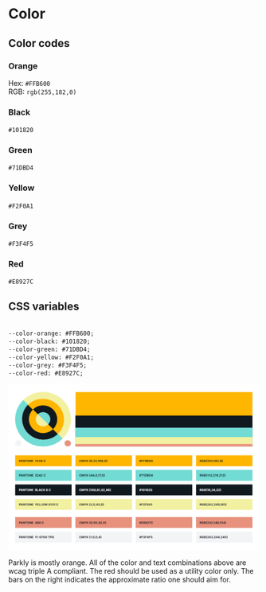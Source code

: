 # Color

## Color codes

### Orange
Hex: `#FFB600`  
RGB: `rgb(255,182,0)`

### Black
`#101820`

### Green
`#71DBD4`

### Yellow
`#F2F0A1`

### Grey
`#F3F4F5`

### Red
`#E8927C`

## CSS variables

```

--color-orange: #FFB600;
--color-black: #101820;
--color-green: #71DBD4;
--color-yellow: #F2F0A1;
--color-grey: #F3F4F5;
--color-red: #E8927C;

```

![Parkly color examples](parkly_color_for_documentation.jpg)

Parkly is mostly orange. All of the color and text combinations above are wcag triple A compliant. The red should be used as a utility color only. The bars on the right indicates the approximate ratio one should aim for.